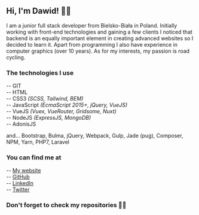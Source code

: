## Hi, I'm Dawid! 👋🏻

I am a junior full stack developer from Bielsko-Biała in Poland. Initially working with front-end technologies and gaining a few clients I noticed that backend is an equally important element in creating advanced websites so I decided to learn it. Apart from programming I also have experience in computer graphics (over 10 years). As for my interests, my passion is road cycling.

### The technologies I use
-- GIT <br>
-- HTML <br>
-- CSS3 *(SCSS, Tailwind, BEM)* <br>
-- JavaScript *(EcmaScript 2015+, jQuery, VueJS)* <br>
-- VueJS *(Vuex, VueRouter, Gridsome, Nuxt)* <br>
-- NodeJS *(ExpressJS, MongoDB)* <br>
-- AdonisJS <br>

and... Bootstrap, Bulma, jQuery, Webpack, Gulp, Jade (pug), Composer, NPM, Yarn, PHP7, Laravel

### You can find me at
-- [My website](https://dowczarz.pl) <br>
-- [GitHub](https://github.com/dawidow) <br>
-- [LinkedIn](https://www.linkedin.com/in/dawid-owczarz/) <br>
-- [Twitter](https://twitter.com/dawidow_it)

### Don't forget to check my repositories 🙌🏻
